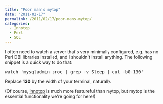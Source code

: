 ```yaml
---
title: "Poor man's mytop"
date: "2011-02-17"
permalink: /2011/02/17/poor-mans-mytop/
categories:
  - Innotop
  - Perl
  - SQL
---
```

I often need to watch a server that's very minimally configured, e.g. has no Perl DBI libraries installed, and I shouldn't install anything. The following snippet is a quick way to do that:

<pre>watch 'mysqladmin proc | grep -v Sleep | cut -b0-130'</pre>

Replace **130** by the width of your terminal, naturally.

(Of course, [innotop][1] is much more featureful than mytop, but mytop is the essential functionality we're going for here!)

 [1]: http://code.google.com/p/innotop/
